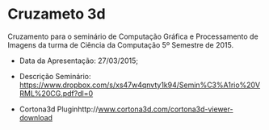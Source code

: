 # Cruzameto 3d

Cruzamento para o seminário de Computação Gráfica e Processamento de Imagens da turma de Ciência da Computação 5º Semestre de 2015.


- Data da Apresentação: 27/03/2015;
- Descrição Seminário: https://www.dropbox.com/s/xs47w4qnvty1k94/Semin%C3%A1rio%20VRML%20CG.pdf?dl=0

- Cortona3d Pluginhttp://www.cortona3d.com/cortona3d-viewer-download




